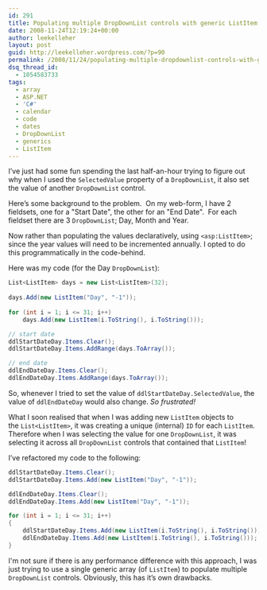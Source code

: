 ```yaml
---
id: 291
title: Populating multiple DropDownList controls with generic ListItem array
date: 2008-11-24T12:19:24+00:00
author: leekelleher
layout: post
guid: http://leekelleher.wordpress.com/?p=90
permalink: /2008/11/24/populating-multiple-dropdownlist-controls-with-generic-listitem-array/
dsq_thread_id:
  - 1054583733
tags:
  - array
  - ASP.NET
  - 'C#'
  - calendar
  - code
  - dates
  - DropDownList
  - generics
  - ListItem
---
```

I&#8217;ve just had some fun spending the last half-an-hour trying to figure out why when I used the `SelectedValue` property of a `DropDownList`, it also set the value of another `DropDownList` control.

Here&#8217;s some background to the problem.  On my web-form, I have 2 fieldsets, one for a "Start Date", the other for an "End Date".  For each fieldset there are 3 `DropDownList`; Day, Month and Year.

Now rather than populating the values declaratively, using `<asp:ListItem>`; since the year values will need to be incremented annually. I opted to do this programmatically in the code-behind.

Here was my code (for the Day `DropDownList`):

```csharp
List<ListItem> days = new List<ListItem>(32);
  
days.Add(new ListItem("Day", "-1"));
  
for (int i = 1; i <= 31; i++)
	days.Add(new ListItem(i.ToString(), i.ToString()));

// start date
ddlStartDateDay.Items.Clear();
ddlStartDateDay.Items.AddRange(days.ToArray());

// end date
ddlEndDateDay.Items.Clear();
ddlEndDateDay.Items.AddRange(days.ToArray());
```

So, whenever I tried to set the value of `ddlStartDateDay.SelectedValue`, the value of `ddlEndDateDay` would also change. _So frustrated!_

What I soon realised that when I was adding new `ListItem` objects to the `List<ListItem>`, it was creating a unique (internal) `ID` for each `ListItem`. Therefore when I was selecting the value for one `DropDownList`, it was selecting it across all `DropDownList` controls that contained that `ListItem`!

I&#8217;ve refactored my code to the following:

```csharp
ddlStartDateDay.Items.Clear();
ddlStartDateDay.Items.Add(new ListItem("Day", "-1"));

ddlEndDateDay.Items.Clear();
ddlEndDateDay.Items.Add(new ListItem("Day", "-1"));

for (int i = 1; i <= 31; i++)
{
	ddlStartDateDay.Items.Add(new ListItem(i.ToString(), i.ToString()));
	ddlEndDateDay.Items.Add(new ListItem(i.ToString(), i.ToString()));
}
```

I'm not sure if there is any performance difference with this approach, I was just trying to use a single generic array (of `ListItem`) to populate multiple `DropDownList` controls. Obviously, this has it&#8217;s own drawbacks.